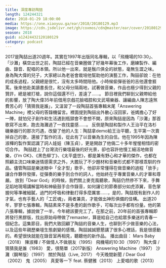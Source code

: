 ```yaml
---
title: 深度專訪陶喆
length: 124244321
date: 2018-01-29 18:00:00
media: https://one.xiaoyuu.ga/ear/2018/20180129.mp3
image: https://cdn.jsdelivr.net/gh/coxmos/cdn@master/ear/cover/20180129.jpeg
season: 2018
guid: a12424432120180129
category: podcast
---
```


2017是陶喆出道20週年。其實在1997年出版同名專輯，以「飛機場的10:30」、「沙灘」橫空出世之前，陶喆已經在音樂圈做了好幾年幕後工作，磨練製作、編曲、錄音、配唱的本領。所以他一出來，就是鬚爪俱全的狀態，毫無生澀之味。
身為陶大偉的兒子，大家總以為老爸會栽培他幫助他的演藝工作，陶喆卻說：在他的成長過程，父親總是很忙，沒有太多時間陪他。小時候偷彈爸爸的吉他還會捱罵。後來他赴美讀書長住，和父母分隔兩地，試著做音樂，作品也極少得到父親的贊許，總是被打槍，說你這個還不行，差遠了……。
節目裡我們聊到父親帶給他的影響，放了陶大偉35年前借用京戲花臉唱腔和文武場樂器、讓編曲人陳志遠煞費苦心的「猜猜我是誰」，又溫習了一段陶喆首張專輯末尾「Answering Machine」裡父母的答錄機留言。裡面提到陶喆出外散心沒回家，爸媽擔心了好一陣，就怕兒子創作和生活遇到瓶頸會不會想不開，原來陶喆是因為「沙灘」那首歌寫不出來，跑去海灘過了一夜找靈感……。
反倒是陶喆和製作人王治平在洛杉磯樂器行的那次巧遇，改變了他的人生：陶喆拿demo給王治平聽，生平第一次賣掉自己的歌，還接了製作的活，從此有了以音樂為生的自信。他在1995年因為陳淑樺的製作案認識了詞人娃娃（陳玉貞），更是開啟了他倆二十多年惺惺相惜的密切合作。
陶喆趕上了台灣流行樂壇最後的好光景，卻也容許他慢工細活地做音樂，《I’m OK》、《黑色柳丁》、《太平盛世》，都是兼有野心和才華的傑作，也都在照顧主流口味樂迷情感需求之外，大膽玩了不少題材和音樂形式都不那樣乖馴的作品。儘管陶喆是樂迷眼中「全才型」歌手，他卻非常懂得在做音樂的過程「放手」讓合作夥伴發揮，從彈奏的樂手到合作的詞人，他始終在乎專業音樂人的才華和尊嚴。
放到「Dear God」的時候，我們關上麥克風聽歌，陶喆仍然停不下來，手舞足蹈地現場講解當時和神級鼓手合作錄音，如何讓它的節奏部分如虎添翼，音色掌握何等準確細膩，過門的呼吸和律動打得多麼厲害……，是的，陶喆既有創作人的才氣，也有手藝人的「工匠魂」，兩者兼具，才能做出神形俱備的佳構。
出道20年，寥寥七張專輯，陶喆素來不是多產的創作歌手，可每次出手都有份量。他的第八張專輯，據說做了一半，今年總該要完工了。在那之前，20年前的首張專輯即將發行黑膠版，找出原始母帶做了remaster，算是給自己也給眾多樂迷的青春一個紀念。這集節目，我們大致回顧了陶喆的音樂人生，也聊到不少做音樂的心法，以及這些年親歷樂壇生態劇變的感慨。陶喆誠誠懇懇講了很多心裡話，我是很感動的。希望很快就能在錄音室再相見，聽聽他的新作品。
播出曲目：
Mars Baby（2018）
陳淑樺 / 不做情人不做朋友（1995）
飛機場的10:30（1997）
陶大偉 / 猜猜我是誰（1983）
愛，很簡單（2017新版）
Answering Machine（1997）
沙灘（鋼琴版）（1997）
關於陶喆（Live, 2017）
今天晚間新聞 / Dear God （2002）
鬼（2005）
真愛等一下 feat. 蔡健雅（2013）
上愛唱的歌（2013）

